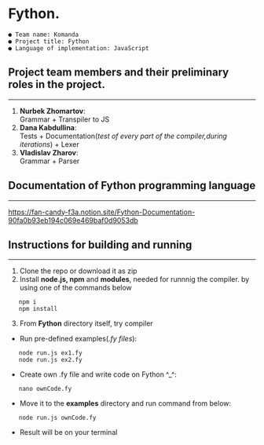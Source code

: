 # Fython.

```
● Team name: Komanda
● Project title: Fython
● Language of implementation: JavaScript
```
## Project team members and their preliminary roles in the project.
___
1. **Nurbek Zhomartov**:  
   Grammar + Transpiler to JS
3. **Dana Kabdullina**:    
   Tests + Documentation(*test of every part of the compiler,during iterations*) + Lexer
3. **Vladislav Zharov**:   
   Grammar + Parser

## Documentation of Fython programming language
___
https://fan-candy-f3a.notion.site/Fython-Documentation-90fa0b93eb194c069e469baf0d9053db

## Instructions for building and running
___
1. Clone the repo or download it as zip
2. Install **node.js, npm** and **modules**, needed for runnnig the compiler.
by using one of the commands below
```
   npm i
   npm install
```
3. From **Fython** directory itself, try compiler
* Run pre-defined examples(*.fy files*):
```
   node run.js ex1.fy
   node run.js ex2.fy
```
* Create own .fy file and write code on Fython ^_^:
```
   nano ownCode.fy
```   
* Move it to the **examples** directory and run command from below:
```
   node run.js ownCode.fy
```
* Result will be on your terminal